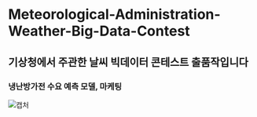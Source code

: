 # Meteorological-Administration-Weather-Big-Data-Contest

## 기상청에서 주관한 날씨 빅데이터 콘테스트 출품작입니다

### 냉난방가전 수요 예측 모델, 마케팅

![캡처](https://user-images.githubusercontent.com/79887655/143182920-42bad43a-1367-4cf3-9d46-8ccf21a8a0a6.PNG)
